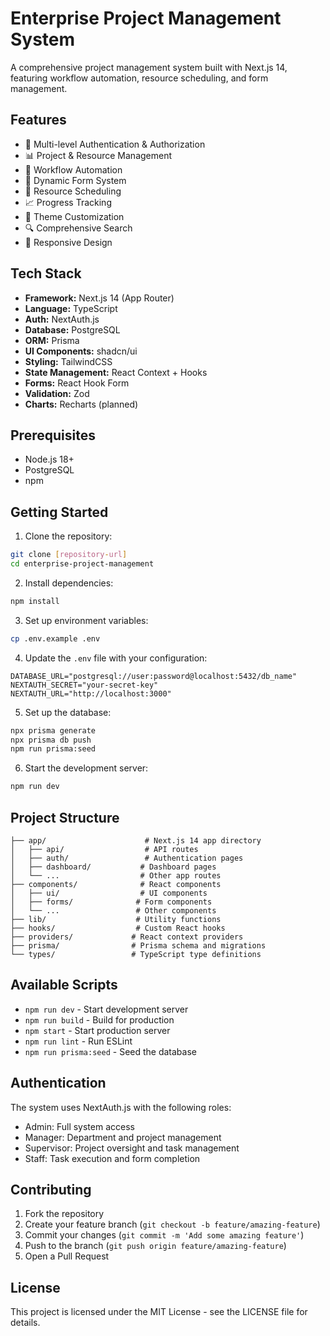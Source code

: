 # Enterprise Project Management System

A comprehensive project management system built with Next.js 14, featuring workflow automation, resource scheduling, and form management.

## Features

- 🔐 Multi-level Authentication & Authorization
- 📊 Project & Resource Management
- 🔄 Workflow Automation
- 📝 Dynamic Form System
- 📅 Resource Scheduling
- 📈 Progress Tracking
- 🎨 Theme Customization
- 🔍 Comprehensive Search
- 📱 Responsive Design

## Tech Stack

- **Framework:** Next.js 14 (App Router)
- **Language:** TypeScript
- **Auth:** NextAuth.js
- **Database:** PostgreSQL
- **ORM:** Prisma
- **UI Components:** shadcn/ui
- **Styling:** TailwindCSS
- **State Management:** React Context + Hooks
- **Forms:** React Hook Form
- **Validation:** Zod
- **Charts:** Recharts (planned)

## Prerequisites

- Node.js 18+ 
- PostgreSQL
- npm

## Getting Started

1. Clone the repository:
```bash
git clone [repository-url]
cd enterprise-project-management
```

2. Install dependencies:
```bash
npm install
```

3. Set up environment variables:
```bash
cp .env.example .env
```

4. Update the `.env` file with your configuration:
```env
DATABASE_URL="postgresql://user:password@localhost:5432/db_name"
NEXTAUTH_SECRET="your-secret-key"
NEXTAUTH_URL="http://localhost:3000"
```

5. Set up the database:
```bash
npx prisma generate
npx prisma db push
npm run prisma:seed
```

6. Start the development server:
```bash
npm run dev
```

## Project Structure

```
├── app/                      # Next.js 14 app directory
│   ├── api/                  # API routes
│   ├── auth/                 # Authentication pages
│   ├── dashboard/           # Dashboard pages
│   └── ...                  # Other app routes
├── components/              # React components
│   ├── ui/                  # UI components
│   ├── forms/              # Form components
│   └── ...                 # Other components
├── lib/                    # Utility functions
├── hooks/                  # Custom React hooks
├── providers/             # React context providers
├── prisma/                # Prisma schema and migrations
└── types/                 # TypeScript type definitions
```

## Available Scripts

- `npm run dev` - Start development server
- `npm run build` - Build for production
- `npm start` - Start production server
- `npm run lint` - Run ESLint
- `npm run prisma:seed` - Seed the database

## Authentication

The system uses NextAuth.js with the following roles:
- Admin: Full system access
- Manager: Department and project management
- Supervisor: Project oversight and task management
- Staff: Task execution and form completion

## Contributing

1. Fork the repository
2. Create your feature branch (`git checkout -b feature/amazing-feature`)
3. Commit your changes (`git commit -m 'Add some amazing feature'`)
4. Push to the branch (`git push origin feature/amazing-feature`)
5. Open a Pull Request

## License

This project is licensed under the MIT License - see the LICENSE file for details.

